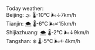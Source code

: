 Today weather:  
Beijing: 🌫  🌡️-10°C 🌬️↓7km/h  
Tianjin: 🌨  🌡️-6°C 🌬️↙15km/h  
Shijiazhuang: 🌨  🌡️-2°C 🌬️↓9km/h  
Tangshan: ❄️   🌡️-5°C 🌬️←4km/h  
